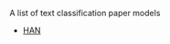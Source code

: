 A list of text classification paper models
- [HAN](https://github.com/gaoisbest/NLP-Projects/blob/master/Text_classification/materials_papers/HAN.pdf)
